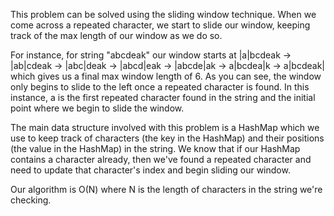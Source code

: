 This problem can be solved using the sliding window technique. When we come across a repeated character, we start to slide our window, keeping track of the max length of our window as we do so. 

For instance, for string "abcdeak" our window starts at |a|bcdeak -> |ab|cdeak -> |abc|deak -> |abcd|eak -> |abcde|ak -> a|bcdea|k -> a|bcdeak|
which gives us a final max window length of 6. As you can see, the window only begins to slide to the left once a repeated character is found. In this instance, a is the first repeated character found in the string and the initial point where we begin to slide the window. 

The main data structure involved with this problem is a HashMap which we use to keep track of characters (the key in the HashMap) and their positions (the value in the HashMap) in the string. We know that if our HashMap contains a character already, then we've found a repeated character and need to update that character's index and begin sliding our window.

Our algorithm is O(N) where N is the length of characters in the string we're checking.
